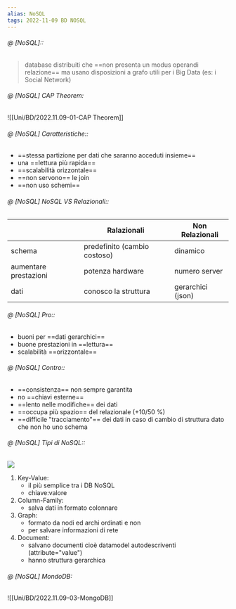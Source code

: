 ```yaml
---
alias: NoSQL
tags: 2022-11-09 BD NOSQL
---
```


###### @ [NoSQL]::
> database distribuiti che ==non presenta un modus operandi relazione== ma usano disposizioni a grafo utili per i Big Data (es: i Social Network)
<!--ID: 1670236970895-->


###### @ [NoSQL] CAP Theorem:
![[Uni/BD/2022.11.09-01-CAP Theorem]]


###### @ [NoSQL] Caratteristiche::
- ==stessa partizione per dati che saranno acceduti insieme==
- una ==lettura più rapida==
- ==scalabilità orizzontale==
- ==non servono== le join
- ==non uso schemi==
<!--ID: 1670236970904-->


###### @ [NoSQL] NoSQL VS Relazionali::

||Ralazionali | Non Relazionali|
|---|---|---|
|schema|predefinito (cambio costoso)|dinamico|
|aumentare prestazioni|potenza hardware|numero server|
|dati|conosco la struttura|gerarchici (json)|
<!--ID: 1670236970908-->


###### @ [NoSQL] Pro::
- buoni per ==dati gerarchici==
- buone prestazioni in ==lettura==
- scalabilità ==orizzontale==
<!--ID: 1670236970913-->


###### @ [NoSQL] Contro::
- ==consistenza== non sempre garantita
- no ==chiavi esterne==
- ==lento nelle modifiche== dei dati
- ==occupa più spazio== del relazionale (+10/50 %)
- ==difficile "tracciamento"== dei dati in caso di cambio di struttura dato che non ho uno schema
<!--ID: 1670236970917-->


###### @ [NoSQL] Tipi di NoSQL::
![](Uni/PASD/img/typenosql.jpeg)
1. Key-Value:
	- il più semplice tra i DB NoSQL
	- chiave:valore
2. Column-Family:
	- salva dati in formato colonnare
3. Graph:
	- formato da nodi ed archi ordinati e non 
	- per salvare informazioni di rete
4. Document:
	- salvano documenti cioè datamodel autodescriventi (attribute="value")
	- hanno struttura gerarchica
<!--ID: 1670236970922-->


###### @ [NoSQL] MondoDB:
![[Uni/BD/2022.11.09-03-MongoDB]]
